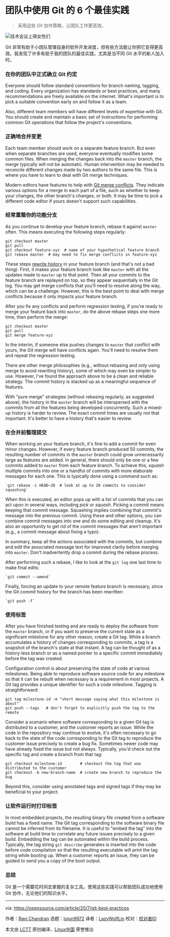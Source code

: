 [#]: collector: (lujun9972)
[#]: translator: (LazyWolfLin)
[#]: reviewer: ( )
[#]: publisher: ( )
[#]: url: ( )
[#]: subject: (6 best practices for teams using Git)
[#]: via: (https://opensource.com/article/20/7/git-best-practices)
[#]: author: (Ravi Chandran https://opensource.com/users/ravichandran)

团队中使用 Git 的 6 个最佳实践
======

> 采用这些 Git 协作策略，让团队工作更高效。

![技术会议上得女性们][1]

Git 非常有助于小团队管理自身的软件开发进度，但有些方法能让你把它变得更高效。我发现了许多有助于我的团队的最佳实践，尤其是当不同 Git 水平的新人加入时。

### 在你的团队中正式确立 Git 约定

Everyone should follow standard conventions for branch naming, tagging, and coding. Every organization has standards or best practices, and many recommendations are freely available on the internet. What's important is to pick a suitable convention early on and follow it as a team.

Also, different team members will have different levels of expertise with Git. You should create and maintain a basic set of instructions for performing common Git operations that follow the project's conventions.

### 正确地合并变更

Each team member should work on a separate feature branch. But even when separate branches are used, everyone eventually modifies some common files. When merging the changes back into the `master` branch, the merge typically will not be automatic. Human intervention may be needed to reconcile different changes made by two authors to the same file. This is where you have to learn to deal with Git merge techniques.

Modern editors have features to help with [Git merge conflicts][2]. They indicate various options for a merge in each part of a file, such as whether to keep your changes, the other branch's changes, or both. It may be time to pick a different code editor if yours doesn't support such capabilities.

### 经常重整你的功能分支

As you continue to develop your feature branch, rebase it against `master` often. This means executing the following steps regularly:

```
git checkout master
git pull
git checkout feature-xyz  # name of your hypothetical feature branch
git rebase master  # may need to fix merge conflicts in feature-xyz
```

These steps [rewrite history][3] in your feature branch (and that's not a bad thing). First, it makes your feature branch look like `master` with all the updates made to `master` up to that point. Then all your commits to the feature branch are replayed on top, so they appear sequentially in the Git log. You may get merge conflicts that you'll need to resolve along the way, which can be a challenge. However, this is the best point to deal with merge conflicts because it only impacts your feature branch.

After you fix any conflicts and perform regression testing, if you're ready to merge your feature back into `master`, do the above rebase steps one more time, then perform the merge:

```
git checkout master
git pull
git merge feature-xyz
```

In the interim, if someone else pushes changes to `master` that conflict with yours, the Git merge will have conflicts again. You'll need to resolve them and repeat the regression testing.

There are other merge philosophies (e.g., without rebasing and only using merge to avoid rewriting history), some of which may even be simpler to use. However, I've found the approach above to be a clean and reliable strategy. The commit history is stacked up as a meaningful sequence of features.

With "pure merge" strategies (without rebasing regularly, as suggested above), the history in the `master` branch will be interspersed with the commits from all the features being developed concurrently. Such a mixed-up history is harder to review. The exact commit times are usually not that important. It's better to have a history that's easier to review.

### 在合并前整理提交

When working on your feature branch, it's fine to add a commit for even minor changes. However, if every feature branch produced 50 commits, the resulting number of commits in the `master` branch could grow unnecessarily large as features are added. In general, there should only be one or a few commits added to `master` from each feature branch. To achieve this, _squash_ multiple commits into one or a handful of commits with more elaborate messages for each one. This is typically done using a command such as:

```
`git rebase -i HEAD~20  # look at up to 20 commits to consider squashing`
```

When this is executed, an editor pops up with a list of commits that you can act upon in several ways, including _pick_ or _squash_. Picking a commit means keeping that commit message. Squashing implies combining that commit's message into the previous commit. Using these and other options, you can combine commit messages into one and do some editing and cleanup. It's also an opportunity to get rid of the commit messages that aren't important (e.g., a commit message about fixing a typo).

In summary, keep all the actions associated with the commits, but combine and edit the associated message text for improved clarity before merging into `master`. Don't inadvertently drop a commit during the rebase process.

After performing such a rebase, I like to look at the `git log` one last time to make final edits:

```
`git commit --amend`
```

Finally, forcing an update to your remote feature branch is necessary, since the Git commit history for the branch has been rewritten:

```
`git push -f`
```

### 使用标签

After you have finished testing and are ready to deploy the software from the `master` branch, or if you want to preserve the current state as a significant milestone for any other reason, create a Git tag. While a branch accumulates a history of changes corresponding to commits, a tag is a snapshot of the branch's state at that instant. A tag can be thought of as a history-less branch or as a named pointer to a specific commit immediately before the tag was created.

Configuration control is about preserving the state of code at various milestones. Being able to reproduce software source code for any milestone so that it can be rebuilt when necessary is a requirement in most projects. A Git tag provides a unique identifier for such a code milestone. Tagging is straightforward:

```
git tag milestone-id -m "short message saying what this milestone is about"
git push --tags   # don't forget to explicitly push the tag to the remote
```

Consider a scenario where software corresponding to a given Git tag is distributed to a customer, and the customer reports an issue. While the code in the repository may continue to evolve, it's often necessary to go back to the state of the code corresponding to the Git tag to reproduce the customer issue precisely to create a bug fix. Sometimes newer code may have already fixed the issue but not always. Typically, you'd check out the specific tag and create a branch from that tag:

```
git checkout milestone-id        # checkout the tag that was distributed to the customer
git checkout -b new-branch-name  # create new branch to reproduce the bug
```

Beyond this, consider using annotated tags and signed tags if they may be beneficial to your project.

### 让软件运行时打印标签

In most embedded projects, the resulting binary file created from a software build has a fixed name. The Git tag corresponding to the software binary file cannot be inferred from its filename. It is useful to "embed the tag" into the software at build time to correlate any future issues precisely to a given build. Embedding the tag can be automated within the build process. Typically, the tag string `git describe` generates is inserted into the code before code compilation so that the resulting executable will print the tag string while booting up. When a customer reports an issue, they can be guided to send you a copy of the boot output.

### 总结

Git 是一个需要花时间去掌握的复杂工具。使用这些实践可以帮助团队成功地使用 Git 协作，无论他们的知识水平。

--------------------------------------------------------------------------------

via: https://opensource.com/article/20/7/git-best-practices

作者：[Ravi Chandran][a]
选题：[lujun9972][b]
译者：[LazyWolfLin](https://github.com/LazyWolfLin)
校对：[校对者ID](https://github.com/校对者ID)

本文由 [LCTT](https://github.com/LCTT/TranslateProject) 原创编译，[Linux中国](https://linux.cn/) 荣誉推出

[a]: https://opensource.com/users/ravichandran
[b]: https://github.com/lujun9972
[1]: https://opensource.com/sites/default/files/styles/image-full-size/public/lead-images/christina-wocintechchat-com-rg1y72ekw6o-unsplash_1.jpg?itok=MoIv8HlK (Women in tech boardroom)
[2]: https://opensource.com/article/20/4/git-merge-conflict
[3]: https://opensource.com/article/20/4/git-rebase-i
